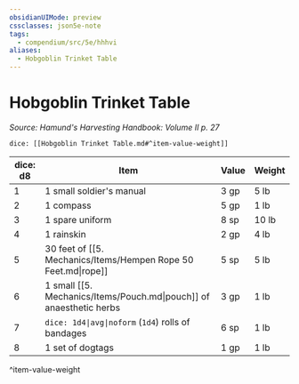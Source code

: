 ```yaml
---
obsidianUIMode: preview
cssclasses: json5e-note
tags:
  - compendium/src/5e/hhhvi
aliases:
  - Hobgoblin Trinket Table
---
```

# Hobgoblin Trinket Table
*Source: Hamund's Harvesting Handbook: Volume II p. 27* 

`dice: [[Hobgoblin Trinket Table.md#^item-value-weight]]`

| dice: d8 | Item | Value | Weight |
|----------|------|-------|--------|
| 1 | 1 small soldier's manual | 3 gp | 5 lb |
| 2 | 1 compass | 5 gp | 1 lb |
| 3 | 1 spare uniform | 8 sp | 10 lb |
| 4 | 1 rainskin | 2 gp | 4 lb |
| 5 | 30 feet of [[5. Mechanics/Items/Hempen Rope 50 Feet.md\|rope]] | 5 sp | 5 lb |
| 6 | 1 small [[5. Mechanics/Items/Pouch.md\|pouch]] of anaesthetic herbs | 3 gp | 1 lb |
| 7 | `dice: 1d4\|avg\|noform` (`1d4`) rolls of bandages | 6 sp | 1 lb |
| 8 | 1 set of dogtags | 1 gp | 1 lb |
^item-value-weight
